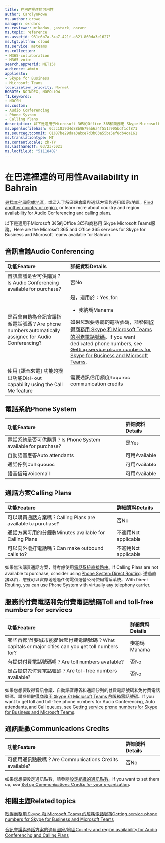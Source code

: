 ```yaml
---
title: 在巴達裡達的可用性
author: CarolynRowe
ms.author: crowe
manager: serdars
ms.reviewer: mikedav, jastark, oscarr
ms.topic: reference
ms.assetid: 931c6b7a-3ea7-421f-a321-860da3e16273
ms.tgt.pltfrm: cloud
ms.service: msteams
ms.collection:
- M365-collaboration
- M365-voice
search.appverid: MET150
audience: Admin
appliesto:
- Skype for Business
- Microsoft Teams
localization_priority: Normal
ROBOTS: NOINDEX, NOFOLLOW
f1.keywords:
- NOCSH
ms.custom:
- Audio Conferencing
- Phone System
- Calling Plans
description: 以下是適用于Microsoft 365的Office 365和商務用 Skype Microsoft Teams服務。
ms.openlocfilehash: 0cdc1839d4d88b9679ab6a4f551a905bdf1cf871
ms.sourcegitcommit: 01087be29daa3abce7d3b03a55ba5ef8db4ca161
ms.translationtype: MT
ms.contentlocale: zh-TW
ms.lasthandoff: 03/23/2021
ms.locfileid: "51118402"
---
```

# <a name="availability-in-bahrain"></a><span data-ttu-id="1cb0e-103">在巴達裡達的可用性</span><span class="sxs-lookup"><span data-stu-id="1cb0e-103">Availability in Bahrain</span></span>

<span data-ttu-id="1cb0e-104">[尋找其他國家或地區](country-and-region-availability-for-audio-conferencing-and-calling-plans.md)，或深入了解音訊會議與通話方案的適用國家/地區。</span><span class="sxs-lookup"><span data-stu-id="1cb0e-104">[Find another country or region](country-and-region-availability-for-audio-conferencing-and-calling-plans.md), or learn more about country and region availability for Audio Conferencing and calling plans.</span></span>

<span data-ttu-id="1cb0e-105">以下是適用于Microsoft 365的Office 365和商務用 Skype Microsoft Teams服務。</span><span class="sxs-lookup"><span data-stu-id="1cb0e-105">Here are the Microsoft 365 and Office 365 services for Skype for Business and Microsoft Teams available for Bahrain.</span></span>
  
## <a name="audio-conferencing"></a><span data-ttu-id="1cb0e-106">音訊會議</span><span class="sxs-lookup"><span data-stu-id="1cb0e-106">Audio Conferencing</span></span>

|<span data-ttu-id="1cb0e-107">**功能**</span><span class="sxs-lookup"><span data-stu-id="1cb0e-107">**Feature**</span></span>|<span data-ttu-id="1cb0e-108">**詳細資料**</span><span class="sxs-lookup"><span data-stu-id="1cb0e-108">**Details**</span></span>|
|:-----|:-----|
|<span data-ttu-id="1cb0e-109">音訊會議是否可供購買？</span><span class="sxs-lookup"><span data-stu-id="1cb0e-109">Is Audio Conferencing available for purchase?</span></span>  <br/> |<span data-ttu-id="1cb0e-110">否</span><span class="sxs-lookup"><span data-stu-id="1cb0e-110">No</span></span>  <br/> |
|<span data-ttu-id="1cb0e-111">是否會自動為音訊會議指派電話號碼？</span><span class="sxs-lookup"><span data-stu-id="1cb0e-111">Are phone numbers automatically assigned for Audio Conferencing?</span></span>  <br/> |<span data-ttu-id="1cb0e-112">是，適用於：</span><span class="sxs-lookup"><span data-stu-id="1cb0e-112">Yes, for:</span></span> <br/><ul><li><span data-ttu-id="1cb0e-113">麥納瑪</span><span class="sxs-lookup"><span data-stu-id="1cb0e-113">Manama</span></span></ul><span data-ttu-id="1cb0e-114">如果您想要專屬的電話號碼，請參閱[取得商務用 Skype 和 Microsoft Teams 的服務電話號碼](../getting-service-phone-numbers.md)。</span><span class="sxs-lookup"><span data-stu-id="1cb0e-114">If you want dedicated phone numbers, see [Getting service phone numbers for Skype for Business and Microsoft Teams](../getting-service-phone-numbers.md).</span></span>  <br/> |
|<span data-ttu-id="1cb0e-115">使用 [語音來電] 功能的撥出功能</span><span class="sxs-lookup"><span data-stu-id="1cb0e-115">Dial-out capability using the Call Me feature</span></span>  <br/> |<span data-ttu-id="1cb0e-116">需要通訊信用額度</span><span class="sxs-lookup"><span data-stu-id="1cb0e-116">Requires communication credits</span></span>  <br/> |
   
## <a name="phone-system"></a><span data-ttu-id="1cb0e-117">電話系統</span><span class="sxs-lookup"><span data-stu-id="1cb0e-117">Phone System</span></span>

|<span data-ttu-id="1cb0e-118">**功能**</span><span class="sxs-lookup"><span data-stu-id="1cb0e-118">**Feature**</span></span>|<span data-ttu-id="1cb0e-119">**詳細資料**</span><span class="sxs-lookup"><span data-stu-id="1cb0e-119">**Details**</span></span>|
|:-----|:-----|
|<span data-ttu-id="1cb0e-120">電話系統是否可供購買？</span><span class="sxs-lookup"><span data-stu-id="1cb0e-120">Is Phone System available for purchase?</span></span>  <br/> |<span data-ttu-id="1cb0e-121">是</span><span class="sxs-lookup"><span data-stu-id="1cb0e-121">Yes</span></span>  <br/> |
| <span data-ttu-id="1cb0e-122">自動語音應答</span><span class="sxs-lookup"><span data-stu-id="1cb0e-122">Auto attendants</span></span> <br/> |<span data-ttu-id="1cb0e-123">可用</span><span class="sxs-lookup"><span data-stu-id="1cb0e-123">Available</span></span>  <br/> |
|<span data-ttu-id="1cb0e-124">通話佇列</span><span class="sxs-lookup"><span data-stu-id="1cb0e-124">Call queues</span></span>  <br/> |<span data-ttu-id="1cb0e-125">可用</span><span class="sxs-lookup"><span data-stu-id="1cb0e-125">Available</span></span>  <br/> |
|<span data-ttu-id="1cb0e-126">語音信箱</span><span class="sxs-lookup"><span data-stu-id="1cb0e-126">Voicemail</span></span>  <br/> |<span data-ttu-id="1cb0e-127">可用</span><span class="sxs-lookup"><span data-stu-id="1cb0e-127">Available</span></span>  <br/> |
   
## <a name="calling-plans"></a><span data-ttu-id="1cb0e-128">通話方案</span><span class="sxs-lookup"><span data-stu-id="1cb0e-128">Calling Plans</span></span>

|<span data-ttu-id="1cb0e-129">**功能**</span><span class="sxs-lookup"><span data-stu-id="1cb0e-129">**Feature**</span></span>|<span data-ttu-id="1cb0e-130">**詳細資料**</span><span class="sxs-lookup"><span data-stu-id="1cb0e-130">**Details**</span></span>|
|:-----|:-----|
|<span data-ttu-id="1cb0e-131">可以購買通話方案嗎？</span><span class="sxs-lookup"><span data-stu-id="1cb0e-131">Calling Plans are available to purchase?</span></span>  <br/> |<span data-ttu-id="1cb0e-132">否</span><span class="sxs-lookup"><span data-stu-id="1cb0e-132">No</span></span>  <br/> |
|<span data-ttu-id="1cb0e-133">通話方案可用的分鐘數</span><span class="sxs-lookup"><span data-stu-id="1cb0e-133">Minutes available for Calling Plans</span></span>  <br/> |<span data-ttu-id="1cb0e-134">不適用</span><span class="sxs-lookup"><span data-stu-id="1cb0e-134">Not applicable</span></span>  <br/> |
|<span data-ttu-id="1cb0e-135">可以向外撥打電話嗎？</span><span class="sxs-lookup"><span data-stu-id="1cb0e-135">Can make outbound calls to?</span></span>  <br/> |<span data-ttu-id="1cb0e-136">不適用</span><span class="sxs-lookup"><span data-stu-id="1cb0e-136">Not applicable</span></span>  <br/> |

<span data-ttu-id="1cb0e-137">如果無法購買通話方案，請考慮使用[電話系統直接路由](../direct-routing-landing-page.md)。</span><span class="sxs-lookup"><span data-stu-id="1cb0e-137">If Calling Plans are not available to purchase, consider using [Phone System Direct Routing](../direct-routing-landing-page.md).</span></span> <span data-ttu-id="1cb0e-138">透過直接路由，您就可以實際地透過任何電信運營公司使用電話系統。</span><span class="sxs-lookup"><span data-stu-id="1cb0e-138">With Direct Routing, you can use Phone System with virtually any telephony carrier.</span></span>

   
## <a name="toll-and-toll-free-numbers-for-services"></a><span data-ttu-id="1cb0e-139">服務的付費電話和免付費電話號碼</span><span class="sxs-lookup"><span data-stu-id="1cb0e-139">Toll and toll-free numbers for services</span></span>

|<span data-ttu-id="1cb0e-140">**功能**</span><span class="sxs-lookup"><span data-stu-id="1cb0e-140">**Feature**</span></span>|<span data-ttu-id="1cb0e-141">**詳細資料**</span><span class="sxs-lookup"><span data-stu-id="1cb0e-141">**Details**</span></span>|
|:-----|:-----|
|<span data-ttu-id="1cb0e-142">哪些首都/首要城市能提供您付費電話號碼？</span><span class="sxs-lookup"><span data-stu-id="1cb0e-142">What capitals or major cities can you get toll numbers for?</span></span>  <br/> |<span data-ttu-id="1cb0e-143">麥納瑪</span><span class="sxs-lookup"><span data-stu-id="1cb0e-143">Manama</span></span>  <br/> |
|<span data-ttu-id="1cb0e-144">有提供付費電話號碼嗎？</span><span class="sxs-lookup"><span data-stu-id="1cb0e-144">Are toll numbers available?</span></span>  <br/> |<span data-ttu-id="1cb0e-145">否</span><span class="sxs-lookup"><span data-stu-id="1cb0e-145">No</span></span>  <br/> |
|<span data-ttu-id="1cb0e-146">是否提供免付費電話號碼？</span><span class="sxs-lookup"><span data-stu-id="1cb0e-146">Are toll-free numbers available?</span></span>  <br/> |<span data-ttu-id="1cb0e-147">否</span><span class="sxs-lookup"><span data-stu-id="1cb0e-147">No</span></span>  <br/> |
   
 <span data-ttu-id="1cb0e-148">如果您想要取得音訊會議、自動語音應答和通話佇列的付費電話號碼和免付費電話號碼，請參閱[取得商務用 Skype 和 Microsoft Teams 的服務電話號碼](../getting-service-phone-numbers.md)。</span><span class="sxs-lookup"><span data-stu-id="1cb0e-148">If you want to get toll and toll-free phone numbers for Audio Conferencing, Auto attendants, and Call queues, see [Getting service phone numbers for Skype for Business and Microsoft Teams](../getting-service-phone-numbers.md).</span></span>
  
## <a name="communications-credits"></a><span data-ttu-id="1cb0e-149">通訊點數</span><span class="sxs-lookup"><span data-stu-id="1cb0e-149">Communications Credits</span></span>

|<span data-ttu-id="1cb0e-150">**功能**</span><span class="sxs-lookup"><span data-stu-id="1cb0e-150">**Feature**</span></span>|<span data-ttu-id="1cb0e-151">**詳細資料**</span><span class="sxs-lookup"><span data-stu-id="1cb0e-151">**Details**</span></span>|
|:-----|:-----|
|<span data-ttu-id="1cb0e-152">可使用通訊點數嗎？</span><span class="sxs-lookup"><span data-stu-id="1cb0e-152">Are Communications Credits available?</span></span>  <br/> |<span data-ttu-id="1cb0e-153">否</span><span class="sxs-lookup"><span data-stu-id="1cb0e-153">No</span></span>  <br/> |
   
<span data-ttu-id="1cb0e-154">如果您想要設定通訊點數，請參閱[設定組織的通訊點數](../set-up-communications-credits-for-your-organization.md)。</span><span class="sxs-lookup"><span data-stu-id="1cb0e-154">If you want to set them up, see [Set up Communications Credits for your organization](../set-up-communications-credits-for-your-organization.md).</span></span>
  
## <a name="related-topics"></a><span data-ttu-id="1cb0e-155">相關主題</span><span class="sxs-lookup"><span data-stu-id="1cb0e-155">Related topics</span></span>

[<span data-ttu-id="1cb0e-156">取得商務用 Skype 和 Microsoft Teams 的服務電話號碼</span><span class="sxs-lookup"><span data-stu-id="1cb0e-156">Getting service phone numbers for Skype for Business and Microsoft Teams</span></span>](../getting-service-phone-numbers.md)

[<span data-ttu-id="1cb0e-157">音訊會議與通話方案的適用國家/地區</span><span class="sxs-lookup"><span data-stu-id="1cb0e-157">Country and region availability for Audio Conferencing and Calling Plans</span></span>](country-and-region-availability-for-audio-conferencing-and-calling-plans.md)